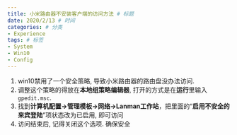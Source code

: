 ```yaml
---
title: 小米路由器不安装客户端的访问方法 # 标题
date: 2020/2/13 # 时间
categories: # 分类
- Experience
tags: # 标签
- System
- Win10
- Config
---
```

1. win10禁用了一个安全策略, 导致小米路由器的路由盘没办法访问. 
2. 调整这个策略的得放在**本地组策略编辑器**, 打开的方式是在**运行**里输入`gpedit.msc`.
3. 找到**计算机配置→管理模板→网络→Lanman工作站**，把里面的“**启用不安全的来宾登陆**”项状态改为已启用, 即可访问
4. 访问结束后, 记得关闭这个选项. 确保安全